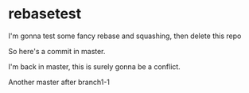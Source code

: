 rebasetest
==========

I'm gonna test some fancy rebase and squashing, then delete this repo

So here's a commit in master.

I'm back in master, this is surely gonna be a conflict.

Another master after branch1-1
